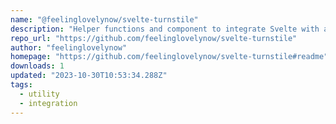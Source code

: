 ```yaml
---
name: "@feelinglovelynow/svelte-turnstile"
description: "Helper functions and component to integrate Svelte with an invisible Cloudflare Turnstile form validator"
repo_url: "https://github.com/feelinglovelynow/svelte-turnstile"
author: "feelinglovelynow"
homepage: "https://github.com/feelinglovelynow/svelte-turnstile#readme"
downloads: 1
updated: "2023-10-30T10:53:34.288Z"
tags: 
  - utility
  - integration
---
```

